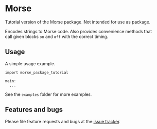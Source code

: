 # Morse
Tutorial version of the Morse package. Not intended for use as package.

Encodes strings to Morse code. Also provides convenience methods
that call given blocks `on` and `off` with the correct timing.

## Usage
A simple usage example.

``` toit
import morse_package_tutorial

main:
  ...
```

See the `examples` folder for more examples.

## Features and bugs

Please file feature requests and bugs at the [issue tracker][tracker].

[tracker]: https://github.com/toitware/toit-morse-tutorial/issues
